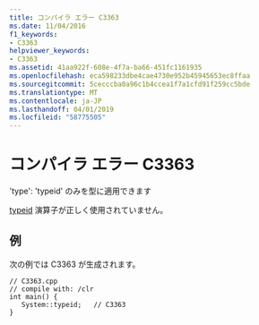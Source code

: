 ```yaml
---
title: コンパイラ エラー C3363
ms.date: 11/04/2016
f1_keywords:
- C3363
helpviewer_keywords:
- C3363
ms.assetid: 41aa922f-608e-4f7a-ba66-451fc1161935
ms.openlocfilehash: eca598233dbe4cae4730e952b45945653ec8ffaa
ms.sourcegitcommit: 5cecccba0a96c1b4ccea1f7a1cfd91f259cc5bde
ms.translationtype: MT
ms.contentlocale: ja-JP
ms.lasthandoff: 04/01/2019
ms.locfileid: "58775505"
---
```

# <a name="compiler-error-c3363"></a>コンパイラ エラー C3363

'type': 'typeid' のみを型に適用できます

[typeid](../../extensions/typeid-cpp-component-extensions.md) 演算子が正しく使用されていません。

## <a name="example"></a>例

次の例では C3363 が生成されます。

```
// C3363.cpp
// compile with: /clr
int main() {
   System::typeid;   // C3363
}
```